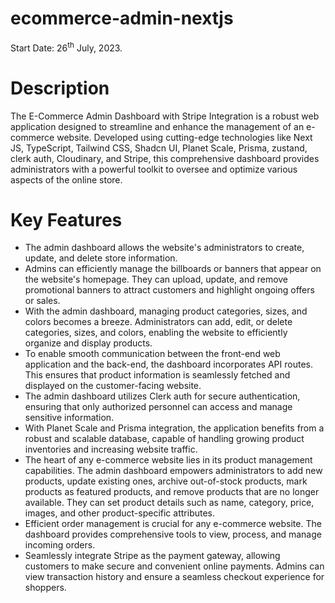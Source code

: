 # ecommerce-admin-nextjs

Start Date: 26<sup>th</sup> July, 2023.

# Description

The E-Commerce Admin Dashboard with Stripe Integration is a robust web application designed to streamline and enhance the management of an e-commerce website. Developed using cutting-edge technologies like Next JS, TypeScript, Tailwind CSS, Shadcn UI, Planet Scale, Prisma, zustand, clerk auth, Cloudinary, and Stripe, this comprehensive dashboard provides administrators with a powerful toolkit to oversee and optimize various aspects of the online store.

# Key Features

- The admin dashboard allows the website's administrators to create, update, and delete store information.
- Admins can efficiently manage the billboards or banners that appear on the website's homepage. They can upload, update, and remove promotional banners to attract customers and highlight ongoing offers or sales.
- With the admin dashboard, managing product categories, sizes, and colors becomes a breeze. Administrators can add, edit, or delete categories, sizes, and colors, enabling the website to efficiently organize and display products.
- To enable smooth communication between the front-end web application and the back-end, the dashboard incorporates API routes. This ensures that product information is seamlessly fetched and displayed on the customer-facing website.
- The admin dashboard utilizes Clerk auth for secure authentication, ensuring that only authorized personnel can access and manage sensitive information.
- With Planet Scale and Prisma integration, the application benefits from a robust and scalable database, capable of handling growing product inventories and increasing website traffic.
- The heart of any e-commerce website lies in its product management capabilities. The admin dashboard empowers administrators to add new products, update existing ones, archive out-of-stock products, mark products as featured products, and remove products that are no longer available. They can set product details such as name, category, price, images, and other product-specific attributes.
- Efficient order management is crucial for any e-commerce website. The dashboard provides comprehensive tools to view, process, and manage incoming orders.
- Seamlessly integrate Stripe as the payment gateway, allowing customers to make secure and convenient online payments. Admins can view transaction history and ensure a seamless checkout experience for shoppers.
